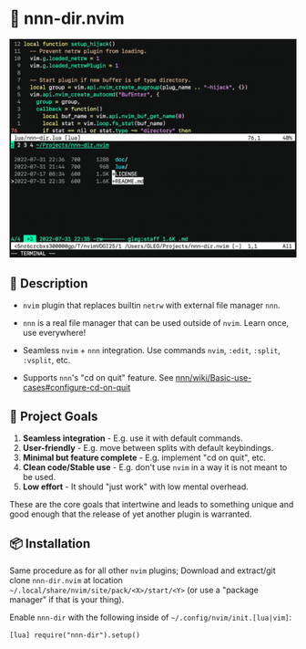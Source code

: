 # 📁 nnn-dir.nvim

![Screenshot](https://github.com/ggustafsson/Project-Assets/raw/master/nnn-dir.nvim/Screenshot.png)

## 🚨 Description

- `nvim` plugin that replaces builtin `netrw` with external file manager `nnn`.

- `nnn` is a real file manager that can be used outside of `nvim`. Learn once,
  use everywhere!

- Seamless `nvim` + `nnn` integration. Use commands `nvim`, `:edit`, `:split`,
  `:vsplit`, etc.

- Supports `nnn`'s "cd on quit" feature. See
[nnn/wiki/Basic-use-cases#configure-cd-on-quit](https://github.com/jarun/nnn/wiki/Basic-use-cases#configure-cd-on-quit)

## 🌟 Project Goals

1. **Seamless integration** - E.g. use it with default commands.
2. **User-friendly** - E.g. move between splits with default keybindings.
3. **Minimal but feature complete** - E.g. implement "cd on quit", etc.
4. **Clean code/Stable use** - E.g. don't use `nvim` in a way it is not meant
   to be used.
5. **Low effort** - It should "just work" with low mental overhead.

These are the core goals that intertwine and leads to something unique and good
enough that the release of yet another plugin is warranted.

## 📦 Installation

Same procedure as for all other `nvim` plugins; Download and extract/git clone
`nnn-dir.nvim` at location `~/.local/share/nvim/site/pack/<X>/start/<Y>` (or
use a "package manager" if that is your thing).

Enable `nnn-dir` with the following inside of `~/.config/nvim/init.[lua|vim]`:

    [lua] require("nnn-dir").setup()
